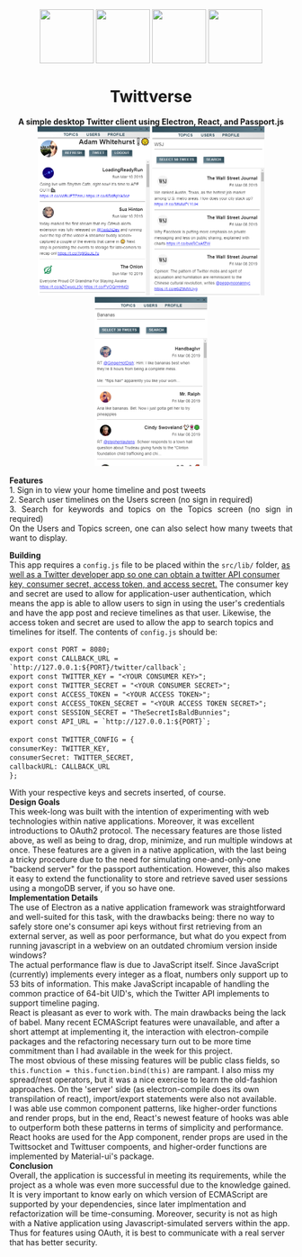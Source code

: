 <div align="center">
  <a href="https://electronjs.org/"><img src="https://terraine.com/wp-content/uploads/2017/02/electron-logo.png" height="96" width="96" /></a>
  <a href="https://reactjs.org/"><img src="https://cdn4.iconfinder.com/data/icons/logos-3/600/React.js_logo-512.png" height="96" width="96" /></a>
  <a href="http://www.passportjs.org/"><img src="https://cdn.glitch.com/project-avatar/0d184ee3-fd8d-4b94-acf4-b4e686e57375.png" height="96" width="96" /></a>
  <a href="https://material-ui.com/"><img src="https://material-ui.com/static/images/material-ui-logo.svg" height="96" width="96" /></a>
  <br>
  <h1>Twittverse</h1>
  <b>A simple desktop Twitter client using Electron, React, and Passport.js</b>
  <br>
  <img src="/imgs/Twittverse-0.3.0-1.png" height="300" width="200" />
  <img src="/imgs/Twittverse-0.3.0-2.png" height="300" width="200" />
  <img src="/imgs/Twittverse-0.3.0-3.png" height="300" width="200" />
  </div>
  <p align="justify">
  <b>Features</b>
  <br>
  1. Sign in to view your home timeline and post tweets
  <br>
  2. Search user timelines on the Users screen (no sign in required)
  <br>
  3. Search for keywords and topics on the Topics screen (no sign in required)
  <br>
    On the Users and Topics screen, one can also select how many tweets that want to display.
  
  <b> Building </b>
  <br>
  This app requires a ```config.js``` file to be placed within the ```src/lib/``` folder, [as well as a Twitter developer app so one can obtain a   twitter API consumer key, consumer secret, access token, and access secret.](https://developer.twitter.com/en/apps) The consumer key and secret are used to allow for application-user authentication, which means the app is able to allow users to sign in using the user's credentials and have the app post and recieve timelines as that user. Likewise, the access token and secret are used to allow the app to search topics and timelines for itself.
  The contents of ```config.js``` should be:
  ```javscript
  export const PORT = 8080;
  export const CALLBACK_URL = `http://127.0.0.1:${PORT}/twitter/callback`;
  export const TWITTER_KEY = "<YOUR CONSUMER KEY>";
  export const TWITTER_SECRET = "<YOUR CONSUMER SECRET>";
  export const ACCESS_TOKEN = "<YOUR ACCESS TOKEN>";
  export const ACCESS_TOKEN_SECRET = "<YOUR ACCESS TOKEN SECRET>";
  export const SESSION_SECRET = "TheSecretIsBaldBunnies";
  export const API_URL = `http://127.0.0.1:${PORT}`;

  export const TWITTER_CONFIG = {
  consumerKey: TWITTER_KEY,
  consumerSecret: TWITTER_SECRET,
  callbackURL: CALLBACK_URL
  };
  ```
  With your respective keys and secrets inserted, of course.<br>
<b>Design Goals</b><br>
  This week-long was built with the intention of experimenting with web technologies within native applications. Moreover, it was excellent introductions to OAuth2 protocol. The necessary features are those listed above, as well as being to drag, drop, minimize, and run multiple windows at once. These features are a given in a native application, with the last being a tricky procedure due to the need for simulating one-and-only-one "backend server" for the passport authentication. However, this also makes it easy to extend the functionality to store and retrieve saved user sessions using a mongoDB server, if you so have one.<br>
 <b> Implementation Details </b><br>
   The use of Electron as a native application framework was straightforward and well-suited for this task, with the drawbacks being: there no way to safely store one's consumer api keys without first retrieving from an external server, as well as poor performance, but what do you expect from running javascript in a webview on an outdated chromium version inside windows?<br>
   The actual performance flaw is due to JavaScript itself. Since JavaScript (currently) implements every integer as a float, numbers only support up to 53 bits of information. This make JavaScript incapable of handling the common practice of 64-bit UID's, which the Twitter API implements to support timeline paging.<br>
   React is pleasant as ever to work with. The main drawbacks being the lack of babel. Many recent ECMAScript features were unavailable, and after a short attempt at implementing it, the interaction with electron-compile packages and the refactoring necessary turn out to be more time commitment than I had available in the week for this project.<br>
   The most obvious of these missing features will be public class fields, so ```this.function = this.function.bind(this)``` are rampant. I also miss my spread/rest operators, but it was a nice exercise to learn the old-fashion approaches. On the 'server' side (as electron-compile does its own transpilation of react), import/export statements were also not available.<br>
   I was able use common component patterns, like higher-order functions and render props, but in the end, React's newest feature of hooks was able to outperform both these patterns in terms of simplicity and performance. React hooks are used for the App component, render props are used in the Twittsocket and Twittuser compoents, and higher-order functions are implemented by Material-ui's package.<br>
<b>Conclusion</b><br>
  Overall, the application is successful in meeting its requirements, while the project as a whole was even more successful due to the knowledge gained. It is very important to know early on which version of ECMAScript are supported by your dependencies, since later implmentation and refactorization will be time-consuming. Moreover, security is not as high with a Native application using Javascript-simulated servers within the app. Thus for features using OAuth, it is best to communicate with a real server that has better security. <br>
</p>
